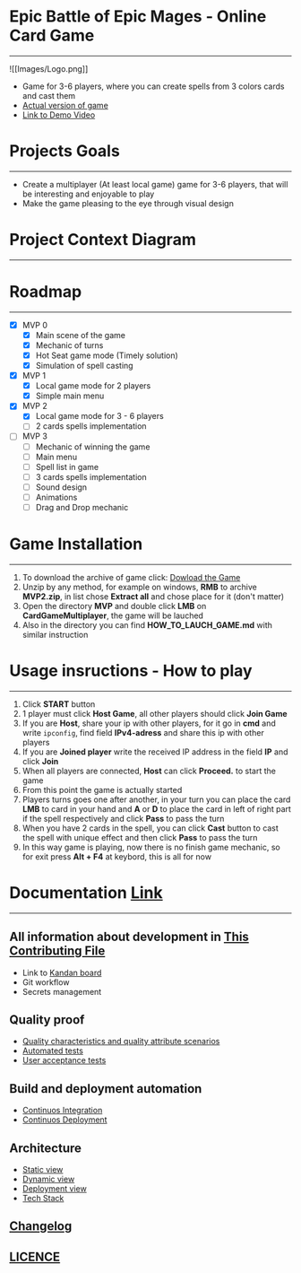 # Epic Battle of Epic Mages - Online Card Game
---

![[Images/Logo.png]]

- Game for 3-6 players, where you can create spells from 3 colors cards and cast them
- [Actual version of game]((https://github.com/Team43CardGame/Game/tree/main/MVP2))
- [Link to Demo Video](https://disk.yandex.ru/d/6V6_0WVCYTa-lw)
# Projects Goals
---
- Create a multiplayer (At least local game) game for 3-6 players, that will be interesting and enjoyable to play
- Make the game pleasing to the eye through visual design
# Project Context Diagram
---


# Roadmap
---
- [X] MVP 0
	 - [X] Main scene of the game
	 - [X] Mechanic of turns
	 - [X] Hot Seat game mode (Timely solution)
	 - [X] Simulation of spell casting
- [X] MVP 1
	- [X] Local game mode for 2 players
	- [X] Simple main menu
- [X] MVP 2
	- [X] Local game mode for 3 - 6 players
	- [ ] 2 cards spells implementation
- [ ] MVP 3 
	- [ ] Mechanic of winning the game
	- [ ] Main menu
	- [ ] Spell list in game
	- [ ] 3 cards spells implementation
	- [ ] Sound design
	- [ ] Animations
 	- [ ] Drag and Drop mechanic
# Game Installation
--- 
1. To download the archive of game click: [Dowload the Game](https://downgit.github.io/#/home?url=https:%2F%2Fgithub.com%2FTeam43CardGame%2FGame%2Ftree%2Fmain%2FMVP2)
2. Unzip by any method, for example on windows, **RMB** to archive **MVP2.zip**, in list chose **Extract all** and chose place for it (don't matter)
3. Open the directory **MVP** and double click **LMB** on **CardGameMultiplayer**, the game will be lauched
4. Also in the directory you can find **HOW_TO_LAUCH_GAME.md** with similar instruction
# Usage insructions - How to play
---
1. Click **START** button
2. 1 player must click **Host Game**, all other players should click **Join Game**
3. If you are **Host**, share your ip with other players, for it go in **cmd** and write `ipconfig`, find field **IPv4-adress** and share this ip with other players
4. If you are **Joined player** write the received IP address in the field **IP** and click **Join**
5. When all players are connected, **Host** can click **Proceed.** to start the game
6. From this point the game is actually started
7. Players turns goes one after another, in your turn you can place the card **LMB** to card in your hand and **A** or **D** to place the card in left of right part if the spell respectively and click **Pass** to pass the turn
8. When you have 2 cards in the spell, you can click **Cast** button to cast the spell with unique effect and then click **Pass** to pass the turn
9. In this way game is playing, now there is no finish game mechanic, so for exit press **Alt + F4** at keybord, this is all for now
# Documentation [Link](docs)
---
## All information about development in [This Contributing File](CONTRIBUTING.md)
- Link to [Kandan board](https://github.com/orgs/Team43CardGame/projects/6)
- Git workflow
- Secrets management
## Quality proof
 - [Quality characteristics and quality attribute scenarios](docs/quality-attributes)
 - [Automated tests](docs/quality-assurance/automated-tests.md)
 - [User acceptance tests](docs/quality-assurance/user-acceptance-tests.md)
## Build and deployment automation
 - [Continuos Integration](docs/automation/continuous-integration.md)
 - [Continuos Deployment](docs/automation/continuous-delivery.md)
## Architecture 
 - [Static view]()
 - [Dynamic view]()
 - [Deployment view]()
 - [Tech Stack](docs/architecture/architecture.md)
## [Changelog](Changelog.md)
## [LICENCE]()
